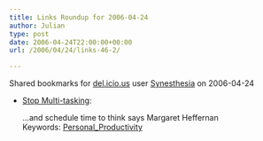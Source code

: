 ```yaml
---
title: Links Roundup for 2006-04-24
author: Julian
type: post
date: 2006-04-24T22:00:00+00:00
url: /2006/04/24/links-46-2/

---
```

Shared bookmarks for [del.icio.us][1] user  [Synesthesia][2] on 2006-04-24

  * [Stop Multi-tasking][3]:
  
    &#8230;and schedule time to think says Margaret Heffernan   
    Keywords: [Personal_Productivity][4]

 [1]: http://del.icio.us/
 [2]: http://del.icio.us/synesthesia
 [3]: http://blog.fastcompany.com/archives/2006/04/20/stop_multitasking.html "http://blog.fastcompany.com/archives/2006/04/20/stop_multitasking.html"
 [4]: http://del.icio.us/synesthesia/Personal_Productivity